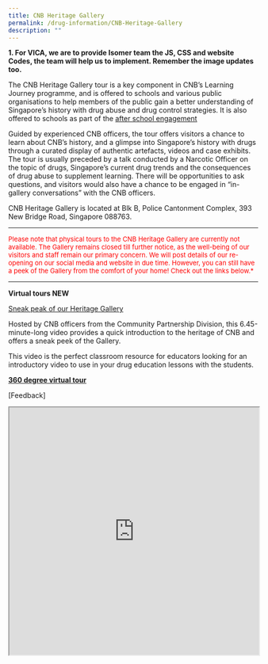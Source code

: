 ```yaml
---
title: CNB Heritage Gallery
permalink: /drug-information/CNB-Heritage-Gallery
description: ""
---
```

**1.  For VICA, we are to provide Isomer team the JS, CSS and website Codes, the team will help us to implement.  Remember the image updates too.**

The CNB Heritage Gallery tour is a key component in CNB’s Learning Journey programme, and is offered to schools and various public organisations to help members of the public gain a better understanding of Singapore’s history with drug abuse and drug control strategies. It is also offered to schools as part of the [after school engagement](https://www.cnb.gov.sg/educational-resources/core-programmes/after-school-engagement-programme)

Guided by experienced CNB officers, the tour offers visitors a chance to learn about CNB’s history, and a glimpse into Singapore’s history with drugs through a curated display of authentic artefacts, videos and case exhibits. The tour is usually preceded by a talk conducted by a Narcotic Officer on the topic of drugs, Singapore’s current drug trends and the consequences of drug abuse to supplement learning. There will be opportunities to ask questions, and visitors would also have a chance to be engaged in “in-gallery conversations” with the CNB officers.

CNB Heritage Gallery is located at Blk B, Police Cantonment Complex, 393 New Bridge Road, Singapore 088763.
______
<font color=#FF0000 size=2> 
Please note that physical tours to the CNB Heritage Gallery are currently not available. The Gallery remains closed till further notice, as the well-being of our visitors and staff remain our primary concern. We will post details of our re-opening on our social media and website in due time. However, you can still have a peek of the Gallery from the comfort of your home! Check out the links below.*</font>

______________
<!--
issue 1 :- Using this facing this issue "Intended <iframe> content violates Content Security Policy and therefore could not be displayed. Isomer does not support display of any forbidden resources.  
Intended <iframe> content violates Content Security Policy and therefore could not be displayed. Isomer does not support display of any forbidden resources.

<iframe src="" style="border: 2px solid blue;"></iframe>
<iframe style="width:100%;height:500px" src="https://youtu.be/OTs-Yb35V2s" id="iframe1"></iframe>
-->


**Virtual tours NEW**

[Sneak peak of our Heritage Gallery](https://youtu.be/OTs-Yb35V2s)

Hosted by CNB officers from the Community Partnership Division, this 6.45-minute-long video provides a quick introduction to the heritage of CNB and offers a sneak peek of the Gallery.

This video is the perfect classroom resource for educators looking for an introductory video to use in your drug education lessons with the students.

<!--
issue 2 :- Using this facing this issue "Intended <iframe> content violates Content Security Policy and therefore could not be displayed. Isomer does not support display of any forbidden resources.  
Intended <iframe> content violates Content Security Policy and therefore could not be displayed. Isomer does not support display of any forbidden resources.

<iframe src="" style="border: 2px solid blue;"></iframe>
<iframe style="width:100%;height:500px" src="https://www.cnb.gov.sg/heritage-gallery-virtual-tour" id="iframe2"></iframe>
-->

**[360 degree virtual tour](https://www.cnb.gov.sg/heritage-gallery-virtual-tour)**

[Feedback]
<iframe style="width:100%;height:500px" src="https://form.gov.sg/629dcaccfcba250012b5909b" id="iframe3"></iframe>